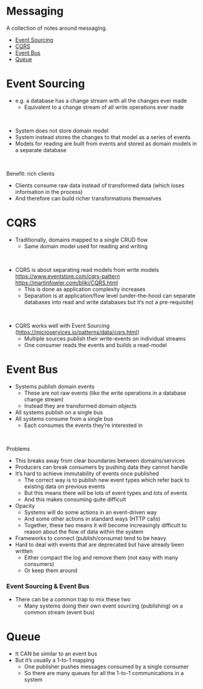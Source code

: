 # Messaging

A collection of notes around messaging.

- [Event Sourcing](#event-sourcing)
- [CQRS](#cqrs)
- [Event Bus](#event-bus)
- [Queue](#queue)

# Event Sourcing


- e.g. a database has a change stream with all the changes ever made
  - Equivalent to a change stream of all write operations ever made

<br />

- System does not store domain model
- System instead stores the changes to that model as a series of events
- Models for reading are built from events and stored as domain models in a separate database

<br />

Benefit: rich clients
- Clients consume raw data instead of transformed data (which loses information in the process)
- And therefore can build richer transformations themselves


# CQRS


- Traditionally, domains mapped to a single CRUD flow
  - Same domain model used for reading and writing

<br />

- CQRS is about separating read models from write models
  https://www.eventstore.com/cqrs-pattern
  https://martinfowler.com/bliki/CQRS.html
  - This is done as application complexity increases
  - Separation is at application/flow level (under-the-hood can separate databases into read and write databases but it’s not a pre-requisite)

<br />

- CQRS works well with Event Sourcing (https://microservices.io/patterns/data/cqrs.html)
  - Multiple sources publish their write-events on individual streams
  - One consumer reads the events and builds a read-model


# Event Bus


- Systems publish domain events
  - These are not raw events (like the write operations in a database change stream)
  - Instead they are transformed domain objects
- All systems publish on a single bus
- All systems consume from a single bus
  - Each consumes the events they’re interested in

<br />

Problems
- This breaks away from clear boundaries between domains/services
- Producers can break consumers by pushing data they cannot handle
- It’s hard to achieve immutability of events once published
  - The correct way is to publish new event types which refer back to existing data on previous events
  - But this means there will be lots of event types and lots of events
  - And this makes consuming quite difficult
- Opacity
  - Systems will do some actions in an event-driven way
  - And some other actions in standard ways (HTTP calls)
  - Together, these two means it will become increasingly difficult to reason about the flow of data within the system
- Frameworks to connect (publish/consume) tend to be heavy
- Hard to deal with events that are deprecated but have already been written
  - Either compact the log and remove them (not easy with many consumers)
  - Or keep them around


### Event Sourcing & Event Bus


- There can be a common trap to mix these two
  - Many systems doing their own event sourcing (publishing) on a common stream (event bus)


# Queue


- It CAN be similar to an event bus
- But it’s usually a 1-to-1 mapping
  - One publisher pushes messages consumed by a single consumer
  - So there are many queues for all the 1-to-1 communications in a system
